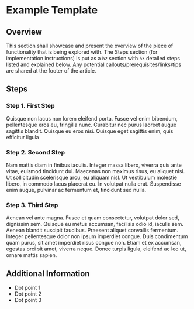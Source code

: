 # Example Template

## Overview

This section shall showcase and present the overview of the piece of functionality that is being explored with. The Steps section (for implementation instructions) is put as a `h2` section with `h3` detailed steps listed and explained below. Any potential callouts/prerequisites/links/tips are shared at the footer of the article.

## Steps

### Step 1. First Step

Quisque non lacus non lorem eleifend porta. Fusce vel enim bibendum, pellentesque eros eu, fringilla nunc. Curabitur nec purus laoreet augue sagittis blandit. Quisque eu eros nisi. Quisque eget sagittis enim, quis efficitur ligula

### Step 2. Second Step

Nam mattis diam in finibus iaculis. Integer massa libero, viverra quis ante vitae, euismod tincidunt dui. Maecenas non maximus risus, eu aliquet nisi. Ut sollicitudin scelerisque arcu, eu aliquam nisl. Ut vestibulum molestie libero, in commodo lacus placerat eu. In volutpat nulla erat. Suspendisse enim augue, pulvinar ac fermentum et, tincidunt sed nulla.

### Step 3. Third Step

Aenean vel ante magna. Fusce et quam consectetur, volutpat dolor sed, dignissim sem. Quisque eu metus accumsan, facilisis odio id, iaculis sem. Aenean blandit suscipit faucibus. Praesent aliquet convallis fermentum. Integer pellentesque dolor non ipsum imperdiet congue. Duis condimentum quam purus, sit amet imperdiet risus congue non. Etiam et ex accumsan, egestas orci sit amet, viverra neque. Donec turpis ligula, eleifend ac leo ut, ornare mattis sapien.

## Additional Information

- Dot point 1
- Dot point 2
- Dot point 3
